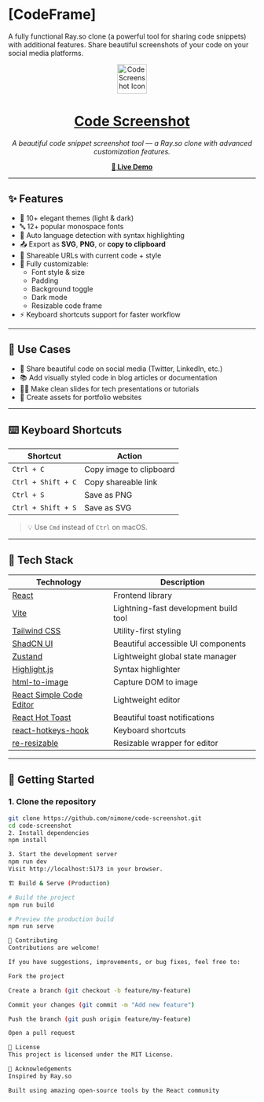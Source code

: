# [CodeFrame]

A fully functional Ray.so clone (a powerful tool for sharing code snippets) with additional features. Share beautiful screenshots of your code on your social media platforms.

<p align="center">
  <img src="https://img.icons8.com/ios-filled/50/code--v1.png" width="60" alt="Code Screenshot Icon" />
</p>

<h1 align="center">
  <a href="https://code-ss.pages.dev/" target="_blank">Code Screenshot</a>
</h1>

<p align="center"><i>A beautiful code snippet screenshot tool — a Ray.so clone with advanced customization features.</i></p>

<p align="center">
  <a href="https://code-ss.pages.dev/" target="_blank"><strong>🔗 Live Demo</strong></a>
</p>

---

## ✨ Features

- 🎨 10+ elegant themes (light & dark)
- 🔤 12+ popular monospace fonts
- 🧠 Auto language detection with syntax highlighting
- 📤 Export as **SVG**, **PNG**, or **copy to clipboard**
- 🔗 Shareable URLs with current code + style
- 🔧 Fully customizable:
  - Font style & size
  - Padding
  - Background toggle
  - Dark mode
  - Resizable code frame
- ⚡ Keyboard shortcuts support for faster workflow

---

## 📌 Use Cases

- 📸 Share beautiful code on social media (Twitter, LinkedIn, etc.)
- 📚 Add visually styled code in blog articles or documentation
- 🧑‍🏫 Make clean slides for tech presentations or tutorials
- 🧾 Create assets for portfolio websites

---

## ⌨️ Keyboard Shortcuts

| Shortcut             | Action                    |
|----------------------|---------------------------|
| `Ctrl + C`           | Copy image to clipboard   |
| `Ctrl + Shift + C`   | Copy shareable link       |
| `Ctrl + S`           | Save as PNG               |
| `Ctrl + Shift + S`   | Save as SVG               |

> 💡 Use `Cmd` instead of `Ctrl` on macOS.
---

## 🧪 Tech Stack

| Technology | Description |
|------------|-------------|
| [React](https://reactjs.org/) | Frontend library |
| [Vite](https://vitejs.dev/) | Lightning-fast development build tool |
| [Tailwind CSS](https://tailwindcss.com/) | Utility-first styling |
| [ShadCN UI](https://ui.shadcn.com) | Beautiful accessible UI components |
| [Zustand](https://zustand-demo.pmnd.rs/) | Lightweight global state manager |
| [Highlight.js](https://highlightjs.org/) | Syntax highlighter |
| [html-to-image](https://www.npmjs.com/package/html-to-image) | Capture DOM to image |
| [React Simple Code Editor](https://www.npmjs.com/package/react-simple-code-editor) | Lightweight editor |
| [React Hot Toast](https://react-hot-toast.com/) | Beautiful toast notifications |
| [react-hotkeys-hook](https://www.npmjs.com/package/react-hotkeys-hook) | Keyboard shortcuts |
| [re-resizable](https://www.npmjs.com/package/re-resizable) | Resizable wrapper for editor |

---

## 🚀 Getting Started

### 1. Clone the repository

```bash
git clone https://github.com/nimone/code-screenshot.git
cd code-screenshot
2. Install dependencies
npm install

3. Start the development server
npm run dev
Visit http://localhost:5173 in your browser.

🏗️ Build & Serve (Production)

# Build the project
npm run build

# Preview the production build
npm run serve

🤝 Contributing
Contributions are welcome!

If you have suggestions, improvements, or bug fixes, feel free to:

Fork the project

Create a branch (git checkout -b feature/my-feature)

Commit your changes (git commit -m "Add new feature")

Push the branch (git push origin feature/my-feature)

Open a pull request

📄 License
This project is licensed under the MIT License.

🙏 Acknowledgements
Inspired by Ray.so

Built using amazing open-source tools by the React community
